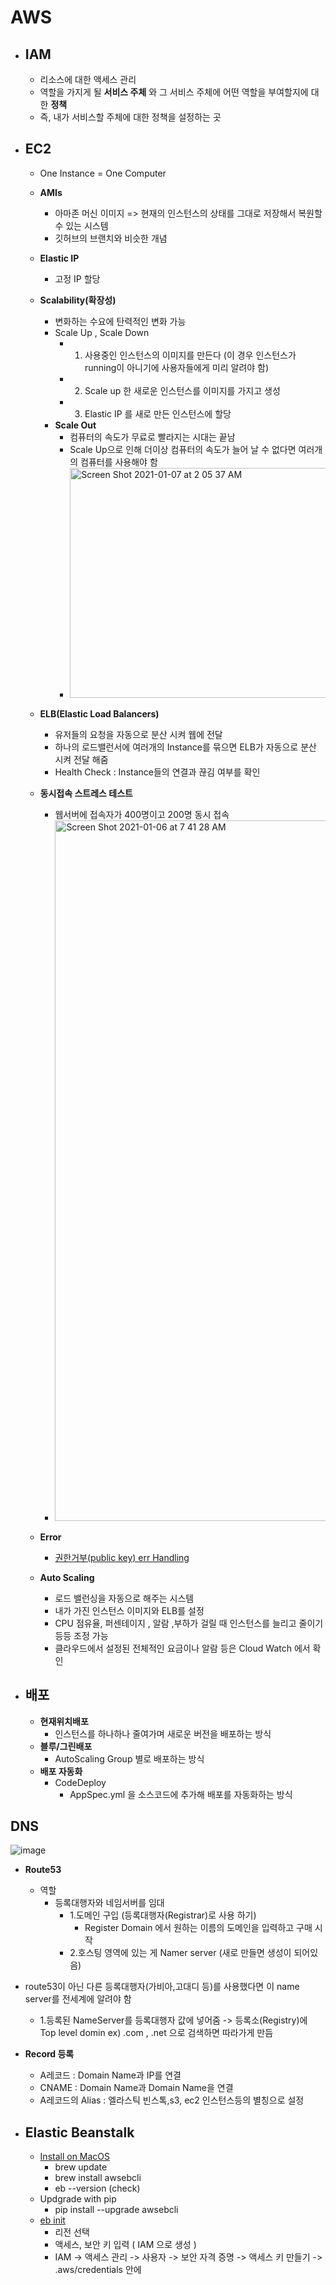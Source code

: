 # AWS


- ## IAM
    - 리소스에 대한 액세스 관리  
    - 역할을 가지게 될 __서비스 주체__ 와 그 서비스 주체에 어떤 역할을 부여할지에 대한 __정책__  
    - 즉, 내가 서비스할 주체에 대한 정책을 설정하는 곳  

- ## EC2
    - One Instance = One Computer
    - **AMIs**
        - 아마존 머신 이미지 => 현재의 인스턴스의 상태를 그대로 저장해서 복원할수 있는 시스템  
        - 깃허브의 브랜치와 비슷한 개념

    - **Elastic IP**
        - 고정 IP 할당

    - **Scalability(확장성)**
        - 변화하는 수요에 탄력적인 변화 가능
        - Scale Up , Scale Down
            - 1. 사용중인 인스턴스의 이미지를 만든다 (이 경우 인스턴스가 running이 아니기에 사용자들에게 미리 알려야 함)
            - 2. Scale up 한 새로운 인스턴스를 이미지를 가지고 생성
            - 3. Elastic IP 를 새로 만든 인스턴스에 할당
        - **Scale Out**
            - 컴퓨터의 속도가 무료로 빨라지는 시대는 끝남
            - Scale Up으로 인해 더이상 컴퓨터의 속도가 늘어 날 수 없다면 여러개의 컴퓨터를 사용해야 함
            - <img width="646" height="368" alt="Screen Shot 2021-01-07 at 2 05 37 AM" src="https://user-images.githubusercontent.com/56465854/103853496-11781980-5063-11eb-85c0-ceb321bf5f02.png">


    - **ELB(Elastic Load Balancers)**
        - 유저들의 요청을 자동으로 분산 시켜 웹에 전달 
        - 하나의 로드밸런서에 여러개의 Instance를 묶으면 ELB가 자동으로 분산 시켜 전달 해줌
        - Health Check : Instance들의 연결과 끊김 여부를 확인
        
    - **동시접속 스트레스 테스트**
        - 웹서버에 접속자가 400명이고 200명 동시 접속
        - <img width="1121" alt="Screen Shot 2021-01-06 at 7 41 28 AM" src="https://user-images.githubusercontent.com/56465854/103853657-7b90be80-5063-11eb-9cf6-88fe7a0e30d1.png">

    - **Error**   
        - [권한거부(public key) err Handling ](https://docs.aws.amazon.com/AWSEC2/latest/UserGuide/TroubleshootingInstancesConnecting.html#TroubleshootingInstancesConnectingPuTTY)  

    - **Auto Scaling**
        - 로드 밸런싱을 자동으로 해주는 시스템
        - 내가 가진 인스턴스 이미지와 ELB를 설정
        - CPU 점유율, 퍼센테이지 , 알람 ,부하가 걸릴 때 인스턴스를 늘리고 줄이기 등등 조정 가능
        - 클라우드에서 설정된 전체적인 요금이나 알람 등은 Cloud Watch 에서 확인 

- ## 배포
    - **현재위치배포**
        - 인스턴스를 하나하나 줄여가며 새로운 버전을 배포하는 방식
    - **블루/그린배포**
        - AutoScaling Group 별로 배포하는 방식
    - **배포 자동화**
        - CodeDeploy
            - AppSpec.yml 을 소스코드에 추가해 배포를 자동화하는 방식



## DNS  
![image](https://user-images.githubusercontent.com/56465854/112920746-8b8cdb80-9144-11eb-8c5b-5b1d547153a6.png)  

- **Route53** 
    - 역할 
        - 등록대행자와 네임서버를 임대
            - 1.도메인 구입 (등록대행자(Registrar)로 사용 하기) 
                - Register Domain 에서 원하는 이름의 도메인을 입력하고 구매 시작
            - 2.호스팅 영역에 있는 게 Namer server (새로 만들면 생성이 되어있음)
- route53이 아닌 다른 등록대행자(가비아,고대디 등)를 사용했다면 이 name server를 전세계에 알려야 함
    - 1.등록된 NameServer를 등록대행자 값에 넣어줌 -> 등록소(Registry)에 Top level domin ex) .com , .net 으로 검색하면 따라가게 만듬

- **Record 등록**  
    - A레코드 : Domain Name과 IP를 연결  
    - CNAME : Domain Name과 Domain Name을 연결  
    - A레코드의 Alias : 엘라스틱 빈스톡,s3, ec2 인스턴스등의 별칭으로 설정  

- ## Elastic Beanstalk
    - [Install on MacOS](https://docs.aws.amazon.com/ko_kr/elasticbeanstalk/latest/dg/eb-cli3-install-osx.html) 
        -  brew update
        -  brew install awsebcli
        -  eb --version (check)
    - Updgrade with pip
        - pip install --upgrade awsebcli
    - [eb init](https://docs.aws.amazon.com/ko_kr/elasticbeanstalk/latest/dg/eb-cli3-configuration.html)
        - 리전 선택 
        - 액세스, 보안 키 입력 ( IAM 으로 생성 ) 
        - IAM -> 액세스 관리 -> 사용자 -> 보안 자격 증명 -> 액세스 키 만들기 -> .aws/credentials 안에 
        

